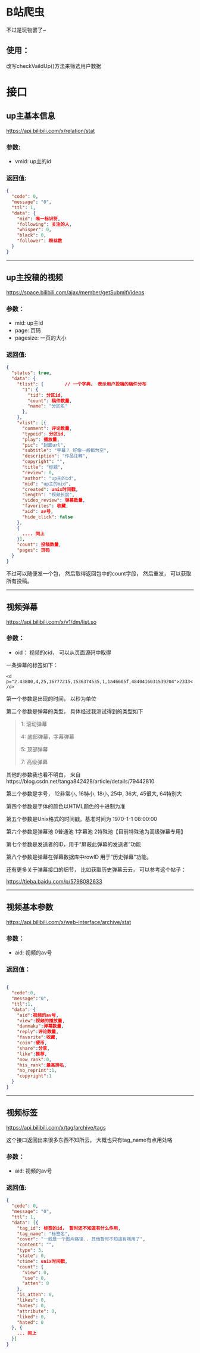 # B站爬虫

不过是玩物罢了~ 



## 使用：

改写checkVaildUp()方法来筛选用户数据





# 接口

## up主基本信息
https://api.bilibili.com/x/relation/stat

### 参数:

* vmid: up主的id

### 返回值:

```json
{
  "code": 0,
  "message": "0",
  "ttl": 1,
  "data": {
    "mid": 唯一标识符,
    "following": 关注的人,
    "whisper": 0,
    "black": 0,
    "follower": 粉丝数
  }
}
```



---------------------------------------
 ## up主投稿的视频
https://space.bilibili.com/ajax/member/getSubmitVideos

### 参数：
* mid: up主id
* page: 页码
* pagesize: 一页的大小

### 返回值:
```json
{
  "status": true,
  "data": {
    "tlist": {        // 一个字典， 表示用户投稿的稿件分布
      "1": {
        "tid": 分区id,
        "count": 稿件数量,
        "name": "分区名"
      },
    },
    "vlist": [{
      "comment": 评论数量,
      "typeid": 分区id,
      "play": 播放量,
      "pic": "封面url",
      "subtitle": "字幕？ 好像一般都为空",
      "description": "作品注释",
      "copyright": "",
      "title": "标题",
      "review": 0,
      "author": "up主的id",
      "mid": "up主的mid",
      "created": unix时间戳,
      "length": "视频长度",
      "video_review": 弹幕数量,
      "favorites": 收藏,
      "aid": av号,
      "hide_click": false
    }, 
    {
      .... 同上
    }],
    "count": 投稿数量,
    "pages": 页码
  }
}
```


不过可以随便发一个包， 然后取得返回包中的count字段， 然后重发， 可以获取所有投稿。

---

## 视频弹幕
https://api.bilibili.com/x/v1/dm/list.so

### 参数：
* oid： 视频的cid， 可以从页面源码中取得

一条弹幕的标签如下：

`<d p="2.43800,4,25,16777215,1536374535,1,1a46605f,4840416031539204">2333</d>`

第一个参数是出现的时间， 以秒为单位

第二个参数是弹幕的类型， 具体经过我测试得到的类型如下

> 1: 滚动弹幕
>
> 4: 底部弹幕，字幕弹幕
>
> 5: 顶部弹幕
>
> 7: 高级弹幕

其他的参数我也看不明白， 来自https://blog.csdn.net/tanga842428/article/details/79442810

第三个参数是字号， 12非常小, 16特小, 18小, 25中, 36大, 45很大, 64特别大

第四个参数是字体的颜色以HTML颜色的十进制为准

第五个参数是Unix格式的时间戳。基准时间为 1970-1-1 08:00:00

第六个参数是弹幕池 0普通池 1字幕池 2特殊池【目前特殊池为高级弹幕专用】

第七个参数是发送者的ID，用于“屏蔽此弹幕的发送者”功能

第八个参数是弹幕在弹幕数据库中rowID 用于“历史弹幕”功能。


还有更多关于弹幕接口的细节， 比如获取历史弹幕云云， 可以参考这个帖子：

https://tieba.baidu.com/p/5798082633

---

## 视频基本参数
https://api.bilibili.com/x/web-interface/archive/stat

### 参数：
* aid: 视频的av号

### 返回值：

```json

{
  "code":0,
  "message":"0",
  "ttl":1,
  "data": {
    "aid":视频的av号,
    "view":视频的播放量,
    "danmaku":弹幕数量,
    "reply":评论数量,
    "favorite":收藏,
    "coin":硬币,
    "share":分享,
    "like":推荐,
    "now_rank":0,
    "his_rank":最高排名,
    "no_reprint":1,
    "copyright":1
  }
}
```



---

## 视频标签
https://api.bilibili.com/x/tag/archive/tags

这个接口返回出来很多东西不知所云， 大概也只有tag_name有点用处咯

### 参数：
* aid: 视频的av号

### 返回值:

```json
{
  "code": 0,
  "message": "0",
  "ttl": 1,
  "data": [{
    "tag_id": 标签的id， 暂时还不知道有什么作用,
    "tag_name": "标签名",
    "cover": "一般是一个图片路径.. 其他暂时不知道有啥用了",
    "content": "",
    "type": 3,
    "state": 0,
    "ctime": unix时间戳,
    "count": {
      "view": 0,
      "use": 0,
      "atten": 0
    },
    "is_atten": 0,
    "likes": 0,
    "hates": 0,
    "attribute": 0,
    "liked": 0,
    "hated": 0
  }, {
    ... 同上
  }]
}
```








